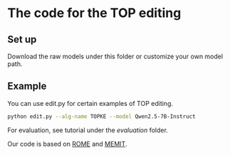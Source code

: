 # The code for the TOP editing
## Set up

Download the raw models under this folder or customize your own model path.

## Example
You can use edit.py for certain examples of TOP editing.
```bash
python edit.py --alg-name TOPKE --model Qwen2.5-7B-Instruct
```
For evaluation, see tutorial under the *evaluation* folder.

Our code is based on [ROME](https://github.com/kmeng01/rome) and [MEMIT](https://github.com/kmeng01/memit).